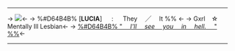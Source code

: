 ***
-> ![](https://media.discordapp.net/attachments/1005737690362294313/1208876904866914324/image0.gif?ex=65e4e159&is=65d26c59&hm=84256b03c625d7a7d317b9015ddd795d8db744d7122a929e347917f7990053be&)<-
-> %#D64B4B% [**LUCIA**] 　 : 　 They 　╱　 It %% <-
-> Gxrl ⠀☆⠀   Mentally Ill Lesbian<-
->  [%#D64B4B% "  ⠀       *I'll  ⠀ see  ⠀ you  ⠀ in  ⠀ hell.*  ⠀       " %%](mondomedia)<-
***
